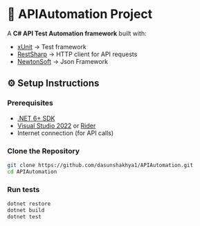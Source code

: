 # 🧪 APIAutomation Project

A **C# API Test Automation framework** built with:
- [xUnit](https://xunit.net/) → Test framework  
- [RestSharp](https://restsharp.dev/) → HTTP client for API requests  
- [NewtonSoft](https://www.newtonsoft.com/json) → Json Framework  

## ⚙️ Setup Instructions

### Prerequisites
- [.NET 6+ SDK](https://dotnet.microsoft.com/download)
- [Visual Studio 2022](https://visualstudio.microsoft.com/) or [Rider](https://www.jetbrains.com/rider/)
- Internet connection (for API calls)

### Clone the Repository
```bash
git clone https://github.com/dasunshakhya1/APIAutomation.git
cd APIAutomation
```

###  Run tests
```bash
dotnet restore
dotnet build
dotnet test
```



